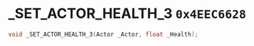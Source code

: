 # _SET_ACTOR_HEALTH_3 `0x4EEC6628`

```cpp
void _SET_ACTOR_HEALTH_3(Actor _Actor, float _Health);
```